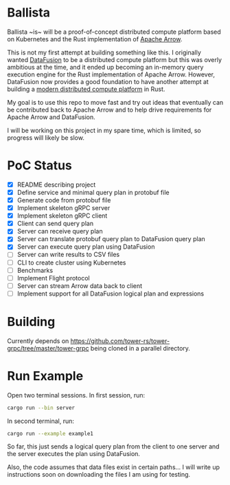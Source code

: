 # Ballista

Ballista ~is~ will be a proof-of-concept distributed compute platform based on Kubernetes and the Rust implementation of [Apache Arrow](https://arrow.apache.org/).

This is not my first attempt at building something like this. I originally wanted [DataFusion](https://github.com/apache/arrow/tree/master/rust/datafusion) to be a distributed compute platform but this was overly ambitious at the time, and it ended up becoming an in-memory query execution engine for the Rust implementation of Apache Arrow. However, DataFusion now provides a good foundation to have another attempt at building a [modern distributed compute platform](https://andygrove.io/how_to_build_a_modern_distributed_compute_platform/) in Rust.

My goal is to use this repo to move fast and try out ideas that eventually can be contributed back to Apache Arrow and to help drive requirements for Apache Arrow and DataFusion.

I will be working on this project in my spare time, which is limited, so progress will likely be slow. 

# PoC Status

- [X] README describing project
- [X] Define service and minimal query plan in protobuf file
- [X] Generate code from protobuf file
- [X] Implement skeleton gRPC server
- [X] Implement skeleton gRPC client
- [X] Client can send query plan
- [X] Server can receive query plan
- [X] Server can translate protobuf query plan to DataFusion query plan
- [X] Server can execute query plan using DataFusion
- [ ] Server can write results to CSV files
- [ ] CLI to create cluster using Kubernetes
- [ ] Benchmarks
- [ ] Implement Flight protocol
- [ ] Server can stream Arrow data back to client
- [ ] Implement support for all DataFusion logical plan and expressions

# Building

Currently depends on https://github.com/tower-rs/tower-grpc/tree/master/tower-grpc being cloned in a parallel directory.

# Run Example

Open two terminal sessions. In first session, run:

```bash
cargo run --bin server
```

In second terminal, run:

```bash
cargo run --example example1
```

So far, this just sends a logical query plan from the client to one server and the server executes the plan using DataFusion.

Also, the code assumes that data files exist in certain paths... I will write up instructions soon on downloading the files I am using for testing. 






 


